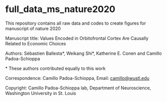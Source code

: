 # full_data_ms_nature2020
This repository contains all raw data and codes to create figures for manuscript of nature 2020

Manuscript title: Values Encoded in Orbitofrontal Cortex Are Causally Related to Economic Choices

Authors: Sébastien Ballesta*, Weikang Shi*, Katherine E. Conen and Camillo Padoa-Schioppa

\* These authors contributed equally to this work

Correspondence: Camillo Padoa-Schioppa, Email: camillo@wustl.edu 

Copyright: Camillo Padoa-Schioppa lab, Department of Neuroscience, Washington University in St. Louis 
